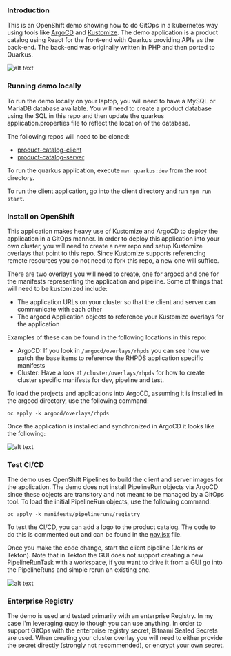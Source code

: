 ### Introduction

This is an OpenShift demo showing how to do GitOps in a kubernetes way using tools like [ArgoCD](https://argoproj.github.io/argo-cd/) and [Kustomize](https://kubernetes.io/docs/tasks/manage-kubernetes-objects/kustomization/). The demo application is a product catalog using React for the front-end with Quarkus providing APIs as the back-end. The back-end was originally written in PHP and then ported to Quarkus.

![alt text](https://raw.githubusercontent.com/gnunn-gitops/product-catalog/master/docs/img/screenshot.png)

### Running demo locally

To run the demo locally on your laptop, you will need to have a MySQL or MariaDB database available. You will need to create a product database using the SQL in this repo and then update the quarkus application.properties file to reflect the location of the database.

The following repos will need to be cloned:

* [product-catalog-client](https://github.com/gnunn1/product-catalog-client)
* [product-catalog-server](https://github.com/gnunn1/product-catalog-server)


To run the quarkus application, execute ```mvn quarkus:dev``` from the root directory.

To run the client application, go into the client directory and run ```npm run start```.

### Install on OpenShift

This application makes heavy use of Kustomize and ArgoCD to deploy the application in a GitOps manner. In order to deploy this application into your own cluster,
you will need to create a new repo and setup Kustomize overlays that point to this repo. Since Kustomize supports referencing remote resources you do not need
to fork this repo, a new one will suffice.

There are two overlays you will need to create, one for argocd and one for the manifests representing the application and pipeline. Some of things that will need to be
kustomized include:

* The application URLs on your cluster so that the client and server can communicate with each other
* The argocd Application objects to reference your Kustomize overlays for the application

Examples of these can be found in the following locations in this repo:

* ArgoCD: If you look in ```/argocd/overlays/rhpds``` you can see how we patch the base items to reference the RHPDS application specific manifests
* Cluster: Have a look at ```/cluster/overlays/rhpds``` for how to create cluster specific manifests for dev, pipeline and test.

To load the projects and applications into ArgoCD, assuming it is installed in the argocd directory, use the following command:

```oc apply -k argocd/overlays/rhpds```

Once the application is installed and synchronized in ArgoCD it looks like the following:

![alt text](https://raw.githubusercontent.com/gnunn-gitops/product-catalog/master/docs/img/argocd.png)

### Test CI/CD

The demo uses OpenShift Pipelines to build the client and server images for the application. The demo does not install PipelineRun objects via ArgoCD since these objects are transitory and not meant to be managed by a GitOps tool. To load the initial PipelineRun objects, use the following command:

```oc apply -k manifests/pipelineruns/registry```

To test the CI/CD, you can add a logo to the product catalog. The code to do this is commented out and can be found in the [nav.jsx](https://github.com/gnunn1/quarkus-product-catalog/blob/master/client/src/js/components/layouts/nav.jsx#L45) file.

Once you make the code change, start the client pipeline (Jenkins or Tekton). Note that in Tekton the GUI does not support creating a new PipelineRunTask with a workspace, if you want to drive it from a GUI go into the PipelineRuns and simple rerun an existing one.

![alt text](https://raw.githubusercontent.com/gnunn-gitops/product-catalog/master/docs/img/tekton-rerun.png)

### Enterprise Registry

The demo is used and tested primarily with an enterprise Registry. In my case I'm leveraging quay.io though you can use anything. In order to support GitOps with the enterprise registry secret, Bitnami Sealed Secrets are used. When creating your cluster overlay you will need to either provide the secret directly (strongly not recommended), or encrypt your own secret.
